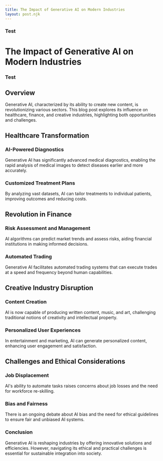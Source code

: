 ```yaml
---
title: The Impact of Generative AI on Modern Industries
layout: post.njk
---
```

### Test
# The Impact of Generative AI on Modern Industries
### Test
## Overview
Generative AI, characterized by its ability to create new content, is revolutionizing various sectors. This blog post explores its influence on healthcare, finance, and creative industries, highlighting both opportunities and challenges.

## Healthcare Transformation
### AI-Powered Diagnostics
Generative AI has significantly advanced medical diagnostics, enabling the rapid analysis of medical images to detect diseases earlier and more accurately.

### Customized Treatment Plans
By analyzing vast datasets, AI can tailor treatments to individual patients, improving outcomes and reducing costs.

## Revolution in Finance
### Risk Assessment and Management
AI algorithms can predict market trends and assess risks, aiding financial institutions in making informed decisions.

### Automated Trading
Generative AI facilitates automated trading systems that can execute trades at a speed and frequency beyond human capabilities.

## Creative Industry Disruption
### Content Creation
AI is now capable of producing written content, music, and art, challenging traditional notions of creativity and intellectual property.

### Personalized User Experiences
In entertainment and marketing, AI can generate personalized content, enhancing user engagement and satisfaction.

## Challenges and Ethical Considerations
### Job Displacement
AI's ability to automate tasks raises concerns about job losses and the need for workforce re-skilling.

### Bias and Fairness
There is an ongoing debate about AI bias and the need for ethical guidelines to ensure fair and unbiased AI systems.

### Conclusion
Generative AI is reshaping industries by offering innovative solutions and efficiencies. However, navigating its ethical and practical challenges is essential for sustainable integration into society.